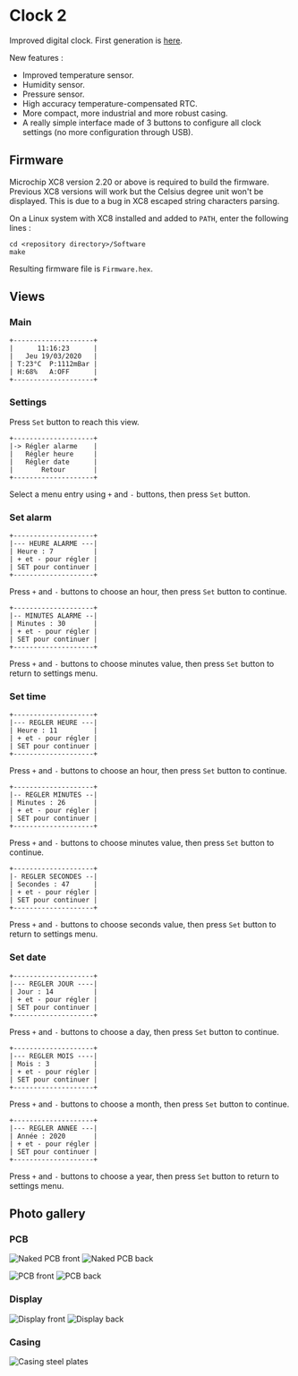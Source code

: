 # Clock 2

Improved digital clock. First generation is [here](https://github.com/RICCIARDI-Adrien/Clock).  

New features :
* Improved temperature sensor.
* Humidity sensor.
* Pressure sensor.
* High accuracy temperature-compensated RTC.
* More compact, more industrial and more robust casing.
* A really simple interface made of 3 buttons to configure all clock settings (no more configuration through USB).

## Firmware

Microchip XC8 version 2.20 or above is required to build the firmware. Previous XC8 versions will work but the Celsius degree unit won't be displayed. This is due to a bug in XC8 escaped string characters parsing.

On a Linux system with XC8 installed and added to `PATH`, enter the following lines :
```
cd <repository directory>/Software
make
```

Resulting firmware file is `Firmware.hex`.

## Views

### Main

```
+--------------------+
|      11:16:23      |
|   Jeu 19/03/2020   |
| T:23°C  P:1112mBar |
| H:68%   A:OFF      |
+--------------------+
```

### Settings

Press `Set` button to reach this view.

```
+--------------------+
|-> Régler alarme    |
|   Régler heure     |
|   Régler date      |
|       Retour       |
+--------------------+
```
Select a menu entry using `+` and `-` buttons, then press `Set` button.

### Set alarm

```
+--------------------+
|--- HEURE ALARME ---|
| Heure : 7          |
| + et - pour régler |
| SET pour continuer |
+--------------------+
```
Press `+` and `-` buttons to choose an hour, then press `Set` button to continue.

```
+--------------------+
|-- MINUTES ALARME --|
| Minutes : 30       |
| + et - pour régler |
| SET pour continuer |
+--------------------+
```
Press `+` and `-` buttons to choose minutes value, then press `Set` button to return to settings menu.

### Set time

```
+--------------------+
|--- REGLER HEURE ---|
| Heure : 11         |
| + et - pour régler |
| SET pour continuer |
+--------------------+
```
Press `+` and `-` buttons to choose an hour, then press `Set` button to continue.

```
+--------------------+
|-- REGLER MINUTES --|
| Minutes : 26       |
| + et - pour régler |
| SET pour continuer |
+--------------------+
```
Press `+` and `-` buttons to choose minutes value, then press `Set` button to continue.

```
+--------------------+
|- REGLER SECONDES --|
| Secondes : 47      |
| + et - pour régler |
| SET pour continuer |
+--------------------+
```
Press `+` and `-` buttons to choose seconds value, then press `Set` button to return to settings menu.

### Set date

```
+--------------------+
|--- REGLER JOUR ----|
| Jour : 14          |
| + et - pour régler |
| SET pour continuer |
+--------------------+
```
Press `+` and `-` buttons to choose a day, then press `Set` button to continue.

```
+--------------------+
|--- REGLER MOIS ----|
| Mois : 3           |
| + et - pour régler |
| SET pour continuer |
+--------------------+
```
Press `+` and `-` buttons to choose a month, then press `Set` button to continue.

```
+--------------------+
|--- REGLER ANNEE ---|
| Année : 2020       |
| + et - pour régler |
| SET pour continuer |
+--------------------+
```
Press `+` and `-` buttons to choose a year, then press `Set` button to return to settings menu.

## Photo gallery

### PCB

![Naked PCB front](https://github.com/RICCIARDI-Adrien/Clock_2/blob/master/Resources/Pictures/Naked_PCB_Front.jpg)
![Naked PCB back](https://github.com/RICCIARDI-Adrien/Clock_2/blob/master/Resources/Pictures/Naked_PCB_Back.jpg)

![PCB front](https://github.com/RICCIARDI-Adrien/Clock_2/blob/master/Resources/Pictures/PCB_Front.jpg)
![PCB back](https://github.com/RICCIARDI-Adrien/Clock_2/blob/master/Resources/Pictures/PCB_Back.jpg)

### Display

![Display front](https://github.com/RICCIARDI-Adrien/Clock_2/blob/master/Resources/Pictures/Display_Front.jpg)
![Display back](https://github.com/RICCIARDI-Adrien/Clock_2/blob/master/Resources/Pictures/Display_Back.jpg)

### Casing

![Casing steel plates](https://github.com/RICCIARDI-Adrien/Clock_2/blob/master/Resources/Pictures/Casing_Steel_Plates.jpg)
